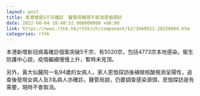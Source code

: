 ```yaml
---
layout: post
title: 本港增逾5千宗確診　醫管局稱現不取消恩恤探訪
date: 2022-08-04 18:40:52.000000000 +08:00
link: https://news.rthk.hk/rthk/ch/component/k2/1660921-20220804.htm
categories: rthk
---
```


本港新增新冠病毒確診個案突破5千宗、有5020宗，包括4773宗本地感染。衞生防護中心說，疫情繼續慢慢上升，暫時未見頂。

另外，黃大仙醫院一名94歲的女病人，家人恩恤探訪後補做核酸檢測呈陽性，追查後發現女病人及3名病人亦確診。醫管局說，仍要調查感染源頭，恩恤探訪是有需要，現時不會取消。
